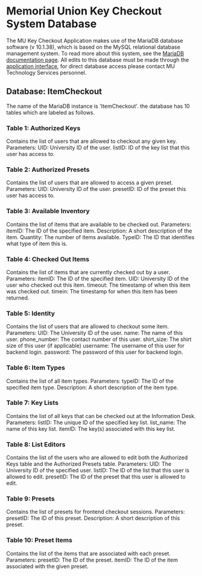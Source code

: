 <!--
this is where we will put information about the database we use for the key checkout system. What will we want to know?
Probably want to list the type of DB we are using (mySQL), the name of the database (ItemCheckout) then all the tables in 
that db. Need descriptions of each db and explanation of what they are for. Probably want to list the fields of each DB and 
indicate where primary keys vs foreign keys are. Maybe include a link to readings about primary and foreign keys. Give  
descriptions of what the fields do.
-->

# Memorial Union Key Checkout System Database

The MU Key Checkout Application makes use of the MariaDB database software (v 10.1.38), which is based on the MySQL relational 
database management system. To read more about this system, see the [MariaDB documentation page](https://mariadb.org/about/). All edits 
to this database must be made through the [application interface](https://devbox.memunion.iastate.edu/), for direct database access 
please contact MU Technology Services personnel.



## Database: ItemCheckout

The name of the MariaDB instance is 'ItemCheckout'. the database has 10 tables which are labeled as follows.

### Table 1: Authorized Keys

Contains the list of users that are allowed to checkout any given key. 
    Parameters:
        UID: University ID of the user.
        listID: ID of the key list that this user has access to.

### Table 2: Authorized Presets

Contains the list of users that are allowed to access a given preset.
    Parameters:
        UID: University ID of the user.
        presetID: ID of the preset this user has access to.

### Table 3: Available Inventory

Contains the list of items that are available to be checked out.
    Parameters:
        itemID: The ID of the specified item.
        Description: A short description of the item.
        Quantity: The number of items available.
        TypeID: The ID that identifies what type of item this is.

### Table 4: Checked Out Items

Contains the list of items that are currently checked out by a user.
    Parameters:
        itemID: The ID of the specified item.
        UID: University ID of the user who checked out this item.
        timeout: The timestamp of when this item was checked out.
        timein: The timestamp for when this item has been returned.

### Table 5: Identity

Contains the list of users that are allowed to checkout some item.
    Parameters:
        UID: The University ID of the user.
        name: The name of this user.
        phone_number: The contact number of this user.
        shirt_size: The shirt size of this user (if applicable)
        username: The username of this user for backend login.
        password: The password of this user for backend login.

### Table 6: Item Types

Contains the list of all item types.
    Parameters:
        typeID: The ID of the specified item type.
        Description: A short description of the item type.

### Table 7: Key Lists

Contains the list of all keys that can be checked out at the Information Desk.
    Parameters:
        listID: The unique ID of the specified key list.
        list_name: The name of this key list.
        itemID: The key(s) associated with this key list.

### Table 8: List Editors

Contains the list of the users who are allowed to edit both the Authorized Keys table and the Authorized Presets table.
    Parameters:
        UID: The University ID of the specified user.
        listID: The ID of the list that this user is allowed to edit.
        presetID: The ID of the preset that this user is allowed to edit.

### Table 9: Presets

Contains the list of presets for frontend checkout sessions.
    Parameters:
        presetID: The ID of this preset.
        Description: A short description of this preset.

### Table 10: Preset Items

Contains the list of the items that are associated with each preset.
    Parameters:
        presetID: The ID of the preset.
        itemID: The ID of the item associated with the given preset.
